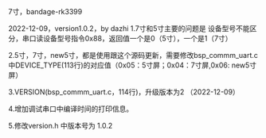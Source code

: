 7寸，bandage-rk3399

2022-12-09，version1.0.2，by dazhi
1.7寸和5寸主要的问题是 设备型号不能区分，串口读设备型号指令0x88，返回值一个是0（5寸），一个是1（7寸）

2.5寸，7寸，new5寸，都是使用跟这个源码更新，需要修改bsp_commm_uart.c
中DEVICE_TYPE(113行)的对应值（0x05：5寸屏；0x04：7寸屏,0x06: new5寸屏）

3.VERSION(bsp_commm_uart.c，114行)，升级版本为2 （2022-12-09）

4.增加调试串口中编译时间的打印信息。

5.修改version.h 中版本号为 1.0.2





